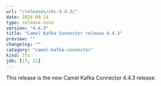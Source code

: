 ```yaml
---
url: "/releases/ckc-4.4.3/"
date: 2024-09-14
type: release-note
version: "4.4.3"
title: "Camel Kafka Connector release 4.4.3"
preview: ""
changelog: ""
category: "camel-kafka-connector"
kind: lts
jdk: [17, 21]
---
```


This release is the new Camel Kafka Connector 4.4.3 release.
